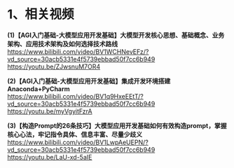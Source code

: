 # 1、相关视频                                             
**(1)【AGI入门基础-大模型应用开发基础】大模型开发核心思想、基础概念、业务架构、应用技术架构及如何选择技术路线**                            
https://www.bilibili.com/video/BV1WCHNevEFz/?vd_source=30acb5331e4f5739ebbad50f7cc6b949                          
https://youtu.be/ZJwsnuM7OR4                                     

**(2)【AGI入门基础-大模型应用开发基础】集成开发环境搭建Anaconda+PyCharm**                   
https://www.bilibili.com/video/BV1q9HxeEEtT/?vd_source=30acb5331e4f5739ebbad50f7cc6b949                              
https://youtu.be/myVgyitFzrA                       

**(3)【构造Prompt的26条技巧】大模型应用开发基础如何有效构造prompt，掌握核心心法，牢记指令具体、信息丰富、尽量少歧义**                   
https://www.bilibili.com/video/BV1LwpAeUEPN/?vd_source=30acb5331e4f5739ebbad50f7cc6b949                   
https://youtu.be/LaU-xd-5aIE                
